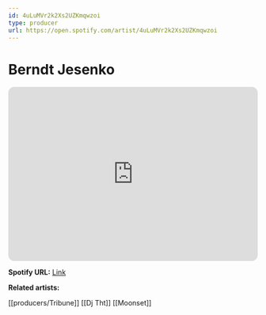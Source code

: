 ```yaml
---
id: 4uLuMVr2k2Xs2UZKmqwzoi
type: producer
url: https://open.spotify.com/artist/4uLuMVr2k2Xs2UZKmqwzoi
---
```

# Berndt Jesenko

<iframe style="border-radius:12px" src="https://open.spotify.com/embed/artist/4uLuMVr2k2Xs2UZKmqwzoi" width="100%" height="352" frameBorder="0" allowfullscreen="" allow="autoplay; clipboard-write; encrypted-media; fullscreen; picture-in-picture" loading="lazy"></iframe>

**Spotify URL:** [Link](https://open.spotify.com/artist/4uLuMVr2k2Xs2UZKmqwzoi)

**Related artists:**

[[producers/Tribune]]
[[Dj Tht]]
[[Moonset]]
